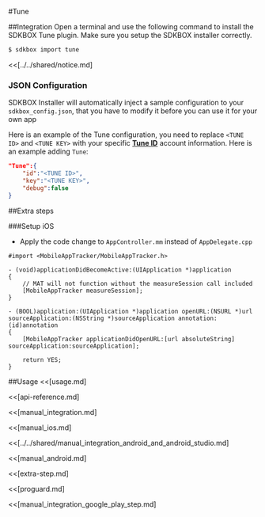 <!--
Include Base: /Users/jtsm/Chukong-Inc/pr/en/src/tune/v3-cpp
-->

#Tune

##Integration
Open a terminal and use the following command to install the SDKBOX Tune plugin. Make sure you setup the SDKBOX installer correctly.
```bash
$ sdkbox import tune
```

<<[../../shared/notice.md]

<!--## Configuration
<<[../../shared/sdkbox_cloud.md]
<<[../../shared/remote_application_config.md]-->

### JSON Configuration
SDKBOX Installer will automatically inject a sample configuration to your `sdkbox_config.json`, that you have to modify it before you can use it for your own app

Here is an example of the Tune configuration, you need to replace
`<TUNE ID>` and `<TUNE KEY>`  with your specific [__Tune ID__](http://www.mobileapptracking.com) account information.
Here is an example adding `Tune`:
```json
"Tune":{
    "id":"<TUNE ID>",
    "key":"<TUNE KEY>",
    "debug":false
}
```

##Extra steps

###Setup iOS
* Apply the code change to `AppController.mm` instead of `AppDelegate.cpp`

```
#import <MobileAppTracker/MobileAppTracker.h>

- (void)applicationDidBecomeActive:(UIApplication *)application
{
    // MAT will not function without the measureSession call included
    [MobileAppTracker measureSession];
}

- (BOOL)application:(UIApplication *)application openURL:(NSURL *)url sourceApplication:(NSString *)sourceApplication annotation:(id)annotation
{
    [MobileAppTracker applicationDidOpenURL:[url absoluteString] sourceApplication:sourceApplication];

    return YES;
}
```

<!--<<[sdkbox-config-encrypt.md]-->

##Usage
<<[usage.md]

<<[api-reference.md]

<<[manual_integration.md]

<<[manual_ios.md]

<<[../../shared/manual_integration_android_and_android_studio.md]

<<[manual_android.md]

<<[extra-step.md]

<<[proguard.md]

<<[manual_integration_google_play_step.md]
